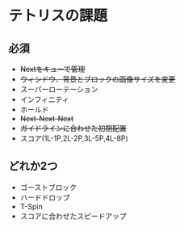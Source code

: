 # テトリスの課題

## 必須
- ~~Nextをキューで管理~~
- ~~ウィンドウ、背景とブロックの画像サイズを変更~~
- スーパーローテーション
- インフィニティ
- ホールド
- ~~Next-Next-Next~~
- ~~ガイドラインに合わせた初期配置~~
- スコア(1L-1P,2L-2P,3L-5P,4L-8P)

## どれか2つ
- ゴーストブロック
- ハードドロップ
- T-Spin
- スコアに合わせたスピードアップ